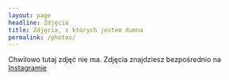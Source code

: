 ```yaml
---
layout: page
headline: Zdjęcia
title: Zdjęcia, z których jestem dumna
permalink: /photos/
---
```


Chwilowo tutaj zdjęć nie ma.
Zdjęcia znajdziesz bezpośrednio na [Instagramie](https://www.instagram.com/womanonrails/)
